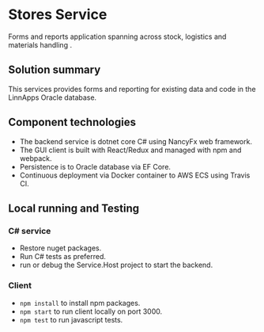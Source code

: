 # Stores Service

Forms and reports application spanning across stock, logistics and materials handling .

## Solution summary
This services provides forms and reporting for existing data and code in the LinnApps Oracle database. 

## Component technologies
* The backend service is dotnet core C# using NancyFx web framework.
* The GUI client is built with React/Redux and managed with npm and webpack.
* Persistence is to Oracle database via EF Core.
* Continuous deployment via Docker container to AWS ECS using Travis CI.

## Local running and Testing
### C# service
* Restore nuget packages.  
* Run C# tests as preferred. 
* run or debug the Service.Host project to start the backend.
### Client
* `npm install` to install npm packages.
* `npm start` to run client locally on port 3000.
* `npm test` to run javascript tests.
